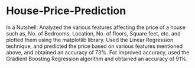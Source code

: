 # House-Price-Prediction
In a Nutshell:
  Analyzed the various features affecting the price of a house such as, No. of Bedrooms, Location, No. of floors, Square feet, etc. and plotted them using the matplotlib library. Used the Linear Regression technique, and predicted the price based on various features mentioned above, and obtained an accuracy of 73%. For improved accuracy, used the Gradient Boosting Regression algorithm and obtained an accuracy of 91%.
